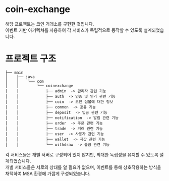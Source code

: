 # coin-exchange
해당 프로젝트는 코인 거래소를 구현한 것입니다. <br>
이벤트 기반 아키텍쳐를 사용하여 각 서비스가 독립적으로 동작할 수 있도록 설계되었습니다. <br>

# 프로젝트 구조
```
├── main
│    ├── java
│    │    └── com
│    │        └── coinexchange
│    │            ├── admin  -> 관리자 관련 기능
│    │            ├── auth  -> 인증 및 인가 관련 기능
│    │            ├── coin  -> 코인 심볼에 대한 정보
│    │            ├── common  -> 공통 기능
│    │            ├── deposit  -> 입금 관련 기능
│    │            ├── notification  -> 알림 관련 기능
│    │            ├── order  -> 주문 관련 기능
│    │            ├── trade  -> 거래 관련 기능
│    │            ├── user  -> 사용자 관련 기능
│    │            ├── wallet  -> 지갑 관련 기능
│    │            └── withdraw  -> 출금 관련 기능

```
각 서비스들은 개별 서버로 구성되어 있지 않지만, 최대한 독립성을 유지할 수 있도록 설계되었습니다. <br>
개별 서비스들은 서로의 상태를 알 필요가 없으며, 이벤트를 통해 상호작용하는 방식을 채택하여 MSA 환경에 가깝게 구성되었습니다. <br>
